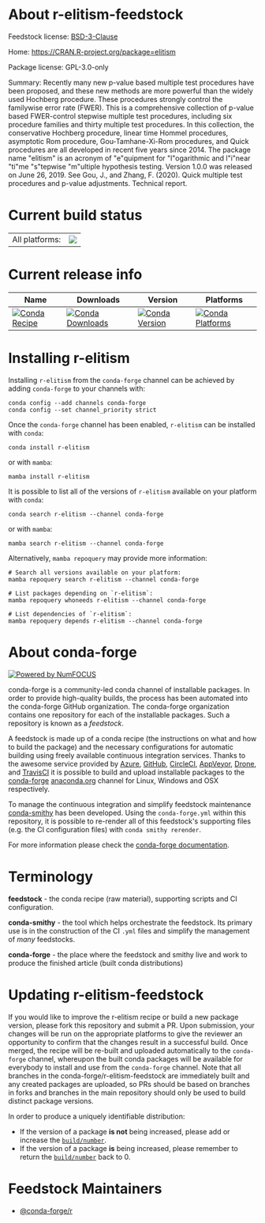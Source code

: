 About r-elitism-feedstock
=========================

Feedstock license: [BSD-3-Clause](https://github.com/conda-forge/r-elitism-feedstock/blob/main/LICENSE.txt)

Home: https://CRAN.R-project.org/package=elitism

Package license: GPL-3.0-only

Summary: Recently many new p-value based multiple test procedures have been proposed, and these new methods are more powerful than the widely used Hochberg procedure. These procedures strongly control the familywise error rate (FWER). This is a comprehensive collection of p-value based FWER-control stepwise multiple test procedures, including six procedure families and thirty multiple test procedures. In this collection, the conservative Hochberg procedure, linear time Hommel procedures, asymptotic Rom procedure, Gou-Tamhane-Xi-Rom procedures, and Quick procedures are all developed in recent five years since 2014. The package name "elitism" is an acronym of "e"quipment for "l"ogarithmic and l"i"near "ti"me "s"tepwise "m"ultiple hypothesis testing. Version 1.0.0 was released on June 26, 2019. See Gou, J., and Zhang, F. (2020). Quick multiple test procedures and p-value adjustments. Technical report.

Current build status
====================


<table><tr><td>All platforms:</td>
    <td>
      <a href="https://dev.azure.com/conda-forge/feedstock-builds/_build/latest?definitionId=12982&branchName=main">
        <img src="https://dev.azure.com/conda-forge/feedstock-builds/_apis/build/status/r-elitism-feedstock?branchName=main">
      </a>
    </td>
  </tr>
</table>

Current release info
====================

| Name | Downloads | Version | Platforms |
| --- | --- | --- | --- |
| [![Conda Recipe](https://img.shields.io/badge/recipe-r--elitism-green.svg)](https://anaconda.org/conda-forge/r-elitism) | [![Conda Downloads](https://img.shields.io/conda/dn/conda-forge/r-elitism.svg)](https://anaconda.org/conda-forge/r-elitism) | [![Conda Version](https://img.shields.io/conda/vn/conda-forge/r-elitism.svg)](https://anaconda.org/conda-forge/r-elitism) | [![Conda Platforms](https://img.shields.io/conda/pn/conda-forge/r-elitism.svg)](https://anaconda.org/conda-forge/r-elitism) |

Installing r-elitism
====================

Installing `r-elitism` from the `conda-forge` channel can be achieved by adding `conda-forge` to your channels with:

```
conda config --add channels conda-forge
conda config --set channel_priority strict
```

Once the `conda-forge` channel has been enabled, `r-elitism` can be installed with `conda`:

```
conda install r-elitism
```

or with `mamba`:

```
mamba install r-elitism
```

It is possible to list all of the versions of `r-elitism` available on your platform with `conda`:

```
conda search r-elitism --channel conda-forge
```

or with `mamba`:

```
mamba search r-elitism --channel conda-forge
```

Alternatively, `mamba repoquery` may provide more information:

```
# Search all versions available on your platform:
mamba repoquery search r-elitism --channel conda-forge

# List packages depending on `r-elitism`:
mamba repoquery whoneeds r-elitism --channel conda-forge

# List dependencies of `r-elitism`:
mamba repoquery depends r-elitism --channel conda-forge
```


About conda-forge
=================

[![Powered by
NumFOCUS](https://img.shields.io/badge/powered%20by-NumFOCUS-orange.svg?style=flat&colorA=E1523D&colorB=007D8A)](https://numfocus.org)

conda-forge is a community-led conda channel of installable packages.
In order to provide high-quality builds, the process has been automated into the
conda-forge GitHub organization. The conda-forge organization contains one repository
for each of the installable packages. Such a repository is known as a *feedstock*.

A feedstock is made up of a conda recipe (the instructions on what and how to build
the package) and the necessary configurations for automatic building using freely
available continuous integration services. Thanks to the awesome service provided by
[Azure](https://azure.microsoft.com/en-us/services/devops/), [GitHub](https://github.com/),
[CircleCI](https://circleci.com/), [AppVeyor](https://www.appveyor.com/),
[Drone](https://cloud.drone.io/welcome), and [TravisCI](https://travis-ci.com/)
it is possible to build and upload installable packages to the
[conda-forge](https://anaconda.org/conda-forge) [anaconda.org](https://anaconda.org/)
channel for Linux, Windows and OSX respectively.

To manage the continuous integration and simplify feedstock maintenance
[conda-smithy](https://github.com/conda-forge/conda-smithy) has been developed.
Using the ``conda-forge.yml`` within this repository, it is possible to re-render all of
this feedstock's supporting files (e.g. the CI configuration files) with ``conda smithy rerender``.

For more information please check the [conda-forge documentation](https://conda-forge.org/docs/).

Terminology
===========

**feedstock** - the conda recipe (raw material), supporting scripts and CI configuration.

**conda-smithy** - the tool which helps orchestrate the feedstock.
                   Its primary use is in the construction of the CI ``.yml`` files
                   and simplify the management of *many* feedstocks.

**conda-forge** - the place where the feedstock and smithy live and work to
                  produce the finished article (built conda distributions)


Updating r-elitism-feedstock
============================

If you would like to improve the r-elitism recipe or build a new
package version, please fork this repository and submit a PR. Upon submission,
your changes will be run on the appropriate platforms to give the reviewer an
opportunity to confirm that the changes result in a successful build. Once
merged, the recipe will be re-built and uploaded automatically to the
`conda-forge` channel, whereupon the built conda packages will be available for
everybody to install and use from the `conda-forge` channel.
Note that all branches in the conda-forge/r-elitism-feedstock are
immediately built and any created packages are uploaded, so PRs should be based
on branches in forks and branches in the main repository should only be used to
build distinct package versions.

In order to produce a uniquely identifiable distribution:
 * If the version of a package **is not** being increased, please add or increase
   the [``build/number``](https://docs.conda.io/projects/conda-build/en/latest/resources/define-metadata.html#build-number-and-string).
 * If the version of a package **is** being increased, please remember to return
   the [``build/number``](https://docs.conda.io/projects/conda-build/en/latest/resources/define-metadata.html#build-number-and-string)
   back to 0.

Feedstock Maintainers
=====================

* [@conda-forge/r](https://github.com/orgs/conda-forge/teams/r/)

